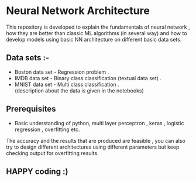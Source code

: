 # Neural Network Architecture
This repository is developed to explain the fundamentals of neural network , how they are better than classic ML algorithms (in several way) and how to develop models using basic NN architecture on different basic data sets.

## Data sets :-
* Boston data set - Regression problem .
* IMDB data set - Binary class classification (textual data set) .
* MNIST data set - Multi class classification .</br>
(description about the data is given in the notebooks)

## Prerequisites
* Basic understanding of python, multi layer perceptron , keras , logistic regression , overfitting etc.

The accuracy and the results that are produced are feasible , you can also try to design different architectures using different parameters but keep checking output for overfitting results.

## HAPPY coding :)
